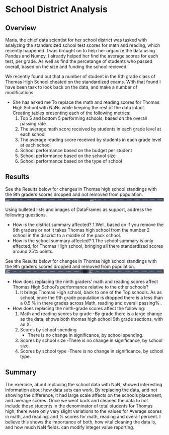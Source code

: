 # School District Analysis

## Overview

 Maria, the chief data scientist for her school district was tasked with analyzing the standardized school test scores for math and reading, which recently happened. I was brought on to help her organize the data using Pandas and Numpy. I already helped her find the average scores for each test, per grade. As well as find the percetange of students who passed overall, based on the size and funding the school recieved.

 We recently found out that a number of student in the 9th grade class of Thomas High School cheated on the standardized exams. With that found I have been task to look back on the data, and make a number of modifications.

- She has asked me To replace the math and reading scores for Thomas High School with NaNs while keeping the rest of the data intact. Creating tables presenting each of the following metrics:
  1. Top 5 and bottom 5 performing schools, based on the overall passing rate
  2. The average math score received by students in each grade level at each school
  3. The average reading score received by students in each grade level at each school
  4. School performance based on the budget per student
  5. School performance based on the school size
  6. School performance based on the type of school

## Results

See the Results below for changes in Thomas high school standings with the 9th graders scores dropped and not removed from population.
![Pre dropping 9th graders scores](https://github.com/CaptCarmine/School_District_Analysis/blob/main/Resources/Per_school_not_dropping_9th_graders.png?raw=true)

Using bulleted lists and images of DataFrames as support, address the following questions.

- How is the district summary affected?
  1.Well, based on if you remove the 9th graders or not it takes Thomas high school from the number 2 school in the discrict to a middle of the pack school.
- How is the school summary affected?
  1.The school summary is only effected, for Thomas High school, bringing all there standardized scores around 25% points.

See the Results below for changes in Thomas high school standings with the 9th graders scores dropped and removed from population.
![Post dropping 9th graders scores](https://github.com/CaptCarmine/School_District_Analysis/blob/main/Resources/Per_school_After_dropping_9th_graders.png?raw=true)
  
- How does replacing the ninth graders’ math and reading scores affect Thomas High School’s performance relative to the other schools?
  1. It brings Thomas High school, back to one of the Top schools. As as school, once the 9th grade population is dropped there is a less than a 0.5 % in there grades across Math, reading and overall passing%  .
- How does replacing the ninth-grade scores affect the following:
  1. Math and reading scores by grade
     -By grade there is a large change as the data, shows both thomas high school 9th grade sections, with an X.
  2. Scores by school spending
     - There is no change in significance, by school spending.
  3. Scores by school size
     -There is no change in significance, by school size.
  4. Scores by school type
     -There is no change in significance, by school type.

## Summary
<!-- Summarize four changes in the updated school district analysis after reading and math scores for the ninth grade at Thomas High School have been replaced with NaNs. -->

The exercise, about replacing the school data with NaN, showed interesting information about how data sets can work. By replacing the data, and not showing the difference, it had large scale affects on the schools placement,  and average scores. Once we went back and cleaned the data to not include those students in the denominator of total students for Thomas high, there were only very slight variations to the values for Average scores in math, and reading. and % scores for math, reading and overall percent. I believe this shows the importance of both, how vital cleaning the data is, and how much NaN fields. can modify integer value reporting.  

